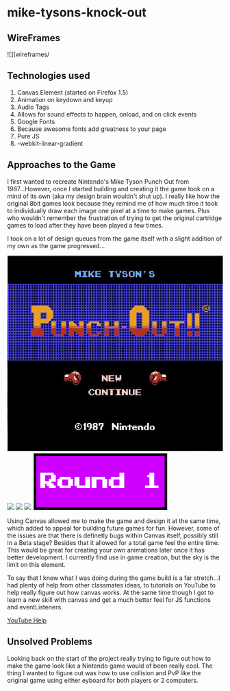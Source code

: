 # mike-tysons-knock-out

## WireFrames
![](wireframes/

## Technologies used
1. Canvas Element (started on Firefox 1.5)
  1. Animation on keydown and keyup
2. Audio Tags
  1. Allows for sound effects to happen, onload, and on click events
3. Google Fonts
  1. Because awesome fonts add greatness to your page
4. Pure JS
5. -webkit-linear-gradient

## Approaches to the Game
I first wanted to recreate Nintendo's Mike Tyson Punch Out from 1987...However, once I started building and creating it the game took on a mind of its own (aka my design brain wouldn't shut up). I really like how the original 8bit games look because they remind me of how much time it took to individually draw each image one pixel at a time to make games. Plus who wouldn't remember the frustration of trying to get the original cartridge games to load after they have been played a few times.

I took on a lot of design queues from the game itself with a slight addition of my own as the game progressed...

![](images/Mike_Tyson's_Punch-Out!!.jpg)
![](https://s-media-cache-ak0.pinimg.com/originals/29/48/76/2948769fbe1d1a5d26285e94ae4d0ec9.jpg)
![](https://i.ytimg.com/vi/mfEOHcGFchY/maxresdefault.jpg)
![](http://vignette1.wikia.nocookie.net/villains/images/5/56/Mike_Tyson_Punch_Out.gif/revision/latest?cb=20110211044240)
![](images/round1.png)

Using Canvas allowed me to make the game and design it at the same time, which added to appeal for building future games for fun. However, some of the issues are that there is definetly bugs within Canvas itself, possibly still in a Beta stage? Besides that it allowed for a total game feel the entire time. This would be great for creating your own animations later once it has better development. I currently find use in game creation, but the sky is the limit on this element.

To say that I knew what I was doing during the game build is a far stretch...I had plenty of help from other classmates ideas, to tutorials on YouTube to help really figure out how canvas works. At the same time though I got to learn a new skill with canvas and get a much better feel for JS functions and eventListeners.

[YouTube Help](https://www.youtube.com/channel/UCJWX2cGhemrvksuNSanZ9aA)

## Unsolved Problems
Looking back on the start of the project really trying to figure out how to make the game look like a Nintendo game would of been really cool. The thing I wanted to figure out was how to use collision and PvP like the original game using either eyboard for both players or 2 computers.
